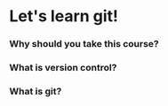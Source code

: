 # Let's learn git!  

### Why should you take this course?

### What is version control?

### What is git?

 
